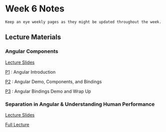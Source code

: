 Week 6 Notes
============================

```{note}
Keep an eye weekly pages as they might be updated throughout the week.
```

## Lecture Materials

### Angular Components

<a href="../resources/angular_components.pdf">Lecture Slides</a>

[P1](https://uci.yuja.com/V/Video?v=2222749&node=8146599&a=289681399&autoplay=1)
: Angular Introduction

[P2](https://uci.yuja.com/V/Video?v=2222800&node=8146705&a=1283932812&autoplay=1)
: Angular Demo, Components, and Bindings

[P3](https://uci.yuja.com/V/Video?v=2222831&node=8146756&a=23135665&autoplay=1)
: Angular Bindings Demo and Wrap Up

### Separation in Angular & Understanding Human Performance

<a href="../resources/11_2_21-angular_separation.pdf">Lecture Slides</a>


[Full Lecture](https://uci.zoom.us/rec/share/P4_6oMfwNSchLPi1-9Lpl3zsScKXhme0Y080vhsvC5c7VNuuUbAHRmXKCUs2BL0B.rgdiKHRONNa6zhSP)
